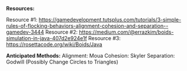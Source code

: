 **Resources:**

Resource #1: https://gamedevelopment.tutsplus.com/tutorials/3-simple-rules-of-flocking-behaviors-alignment-cohesion-and-separation--gamedev-3444
Resource #2: https://medium.com/@errazkim/boids-simulation-in-java-407d2e924e1f
Resource #3: https://rosettacode.org/wiki/Boids/Java


**Anticipated Methods:**
Alignment: Moua
Cohesion: Skyler
Separation: Godwill
(Possibly Change Circles to Triangles)
